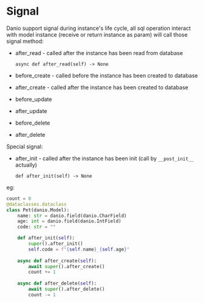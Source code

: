 # Signal

Danio support signal during instance's life cycle, all sql operation interact with model instance (receive or return instance as param) will call those signal method:

* after_read - called after the instance has been read from database

    `async def after_read(self) -> None`

* before_create - called before the instance has been created to database
* after_create - called after the instance has been created to database
* before_update
* after_update
* before_delete
* after_delete

Special signal:

* after_init - called after the instance has been init (call by `__post_init__` actually)

    `def after_init(self) -> None`

eg:
```python
count = 0
@dataclasses.dataclass
class Pet(danio.Model):
    name: str = danio.field(danio.CharField)
    age: int = danio.field(danio.IntField)
    code: str = ""

    def after_init(self):
        super().after_init()
        self.code = f"{self.name}_{self.age}"
    
    async def after_create(self):
        await super().after_create()
        count += 1
    
    async def after_delete(self):
        await super().after_delete()
        count -= 1
```